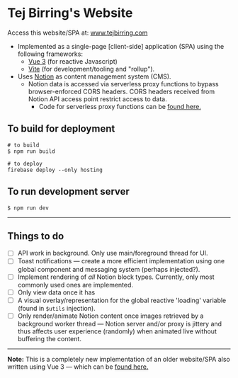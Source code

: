 # Tej Birring's Website
Access this website/SPA at: www.tejbirring.com

* Implemented as a single-page [client-side] application (SPA) using the following frameworks: 
  * [Vue 3](https://vuejs.org/) (for reactive Javascript) 
  * [Vite](https://vitejs.dev/) (for development/tooling and "rollup").
* Uses [Notion](https://www.notion.so/) as content management system (CMS).
  * Notion data is accessed via serverless proxy functions to bypass browser-enforced CORS headers. CORS headers received from Notion API access point restrict access to data.
    * Code for serverless proxy functions can be [found here.](https://github.com/Tej-Birring/NotionRelayServerless)

## To build for deployment
```
# to build 
$ npm run build

# to deploy
firebase deploy --only hosting
```

## To run development server
```
$ npm run dev
```

---
## Things to do
- [ ] API work in background. Only use main/foreground thread for UI.
- [ ] Toast notifications — create a more efficient implementation using one global component and messaging system (perhaps injected?).
- [ ] Implement rendering of _all_ Notion block types. Currently, only most commonly used ones are implemented.
- [ ] Only view data once it has 
- [ ] A visual overlay/representation for the global reactive 'loading' variable (found in `$utils` injection).
- [ ] Only render/animate Notion content once images retrieved by a background worker thread — Notion server and/or proxy is jittery and thus affects user experience (randomly) when animated live without buffering the content.
--- 

__Note:__ This is a completely new implementation of an older website/SPA also written using Vue 3 — which can be [found here.](https://github.com/Tej-Birring/gsbirring)




